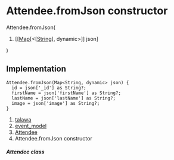 
<div>

# Attendee.fromJson constructor

</div>


Attendee.fromJson(

1.  [[[Map](https://api.flutter.dev/flutter/dart-core/Map-class.md)[\<[[String](https://api.flutter.dev/flutter/dart-core/String-class.html)],
    dynamic\>]]
    json]

)



## Implementation

``` language-dart
Attendee.fromJson(Map<String, dynamic> json) {
  id = json['_id'] as String?;
  firstName = json['firstName'] as String?;
  lastName = json['lastName'] as String?;
  image = json['image'] as String?;
}
```







1.  [talawa](../../index.md)
2.  [event_model](../../models_events_event_model/)
3.  [Attendee](../../models_events_event_model/Attendee-class.md)
4.  Attendee.fromJson constructor

##### Attendee class







